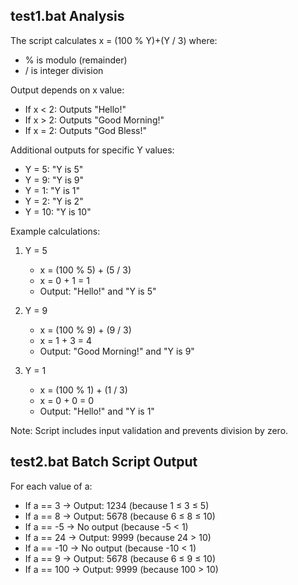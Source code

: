 
## test1.bat Analysis

The script calculates x = (100 % Y)+(Y / 3) where:
- % is modulo (remainder)
- / is integer division

Output depends on x value:
- If x < 2: Outputs "Hello!"
- If x > 2: Outputs "Good Morning!"
- If x = 2: Outputs "God Bless!"

Additional outputs for specific Y values:
- Y = 5: "Y is 5"
- Y = 9: "Y is 9"
- Y = 1: "Y is 1"
- Y = 2: "Y is 2"
- Y = 10: "Y is 10"

Example calculations:
1. Y = 5
   - x = (100 % 5) + (5 / 3)
   - x = 0 + 1 = 1
   - Output: "Hello!" and "Y is 5"

2. Y = 9
   - x = (100 % 9) + (9 / 3)
   - x = 1 + 3 = 4
   - Output: "Good Morning!" and "Y is 9"

3. Y = 1
   - x = (100 % 1) + (1 / 3)
   - x = 0 + 0 = 0
   - Output: "Hello!" and "Y is 1"

Note: Script includes input validation and prevents division by zero.

## test2.bat Batch Script Output 

For each value of a:

- If a == 3    → Output: 1234  (because 1 ≤ 3 ≤ 5)
- If a == 8    → Output: 5678  (because 6 ≤ 8 ≤ 10)
- If a == -5   → No output     (because -5 < 1)
- If a == 24   → Output: 9999  (because 24 > 10)
- If a == -10  → No output     (because -10 < 1)
- If a == 9    → Output: 5678  (because 6 ≤ 9 ≤ 10)
- If a == 100  → Output: 9999  (because 100 > 10)
